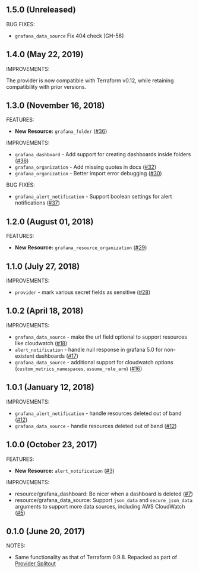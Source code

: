 ## 1.5.0 (Unreleased)

BUG FIXES:

* `grafana_data_source` Fix 404 check [GH-56]

## 1.4.0 (May 22, 2019)

IMPROVEMENTS:

The provider is now compatible with Terraform v0.12, while retaining compatibility with prior versions.

## 1.3.0 (November 16, 2018)

FEATURES:

* **New Resource:** `grafana_folder` ([#36](https://github.com/terraform-providers/terraform-provider-grafana/issues/36))

IMPROVEMENTS:

* `grafana_dashboard` - Add support for creating dashboards inside folders ([#36](https://github.com/terraform-providers/terraform-provider-grafana/issues/36))
* `grafana_organization` - Add missing quotes in docs ([#32](https://github.com/terraform-providers/terraform-provider-grafana/issues/32))
* `grafana_organization` - Better import error debugging ([#30](https://github.com/terraform-providers/terraform-provider-grafana/issues/30))

BUG FIXES:

* `grafana_alert_notification` - Support boolean settings for alert notifications ([#37](https://github.com/terraform-providers/terraform-provider-grafana/issues/37))

## 1.2.0 (August 01, 2018)

FEATURES:
* **New Resource:** `grafana_resource_organization` ([#29](https://github.com/terraform-providers/terraform-provider-grafana/issues/29))

## 1.1.0 (July 27, 2018)

IMPROVEMENTS:

* `provider` - mark various secret fields as sensitive ([#28](https://github.com/terraform-providers/terraform-provider-grafana/issues/28))

## 1.0.2 (April 18, 2018)

IMPROVEMENTS:

* `grafana_data_source` - make the url field optional to support resources like cloudwatch ([#18](https://github.com/terraform-providers/terraform-provider-grafana/pull/18))
* `alert_notification` - handle null response in grafana 5.0 for non-existent dashboards ([#17](https://github.com/terraform-providers/terraform-provider-grafana/pull/17))
* `grafana_data_source` - additional support for cloudwatch options (`custom_metrics_namespaces`, `assume_role_arn`) ([#16](https://github.com/terraform-providers/terraform-provider-grafana/pull/16))

## 1.0.1 (January 12, 2018)

IMPROVEMENTS:

* `grafana_alert_notification` - handle resources deleted out of band ([#12](https://github.com/terraform-providers/terraform-provider-grafana/issues/12))
* `grafana_data_source` - handle resources deleted out of band ([#12](https://github.com/terraform-providers/terraform-provider-grafana/issues/12))

## 1.0.0 (October 23, 2017)

FEATURES:

* **New Resource:** `alert_notification` ([#3](https://github.com/terraform-providers/terraform-provider-grafana/issues/3))

IMPROVEMENTS:

* resource/grafana_dashboard: Be nicer when a dashboard is deleted ([#7](https://github.com/terraform-providers/terraform-provider-grafana/issues/7))
* resource/grafana_data_source: Support `json_data` and `secure_json_data` arguments to support more data sources, including AWS CloudWatch ([#5](https://github.com/terraform-providers/terraform-provider-grafana/issues/5))

## 0.1.0 (June 20, 2017)

NOTES:

* Same functionality as that of Terraform 0.9.8. Repacked as part of [Provider Splitout](https://www.hashicorp.com/blog/upcoming-provider-changes-in-terraform-0-10/)
